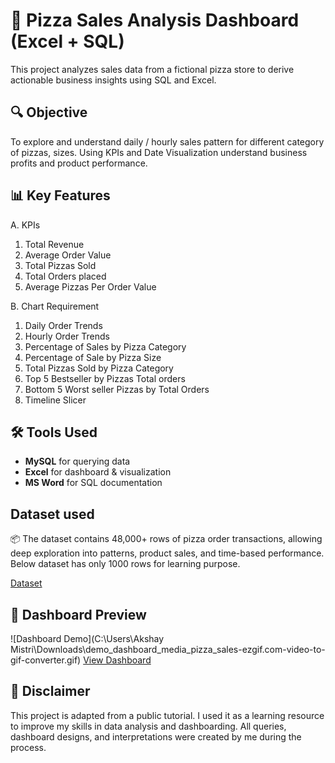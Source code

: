 # 🍕 Pizza Sales Analysis Dashboard (Excel + SQL)
This project analyzes sales data from a fictional pizza store to derive actionable business insights using SQL and Excel.

## 🔍 Objective
To explore and understand daily / hourly sales pattern for different category of pizzas, sizes. Using KPIs and Date Visualization understand business profits and product performance.

## 📊 Key Features
A. KPIs
1. Total Revenue
2. Average Order Value
3. Total Pizzas Sold
4. Total Orders placed
5. Average Pizzas Per Order Value

B. Chart Requirement
1.	Daily Order Trends
2.	Hourly Order Trends
3.	Percentage of Sales by Pizza Category
4.	Percentage of Sale by Pizza Size
5.	Total Pizzas Sold by Pizza Category
6.	Top 5 Bestseller by Pizzas Total orders 
7.	Bottom 5 Worst seller Pizzas by Total Orders
8.	Timeline Slicer

## 🛠 Tools Used

- **MySQL** for querying data
- **Excel** for dashboard & visualization
- **MS Word** for SQL documentation

## Dataset used
📦 The dataset contains 48,000+ rows of pizza order transactions, allowing deep exploration into patterns, product sales, and time-based performance.
Below dataset has only 1000 rows for learning purpose.

<a href="https://github.com/fromciviltodata/project-pizza-sales-kpi-dashboard/blob/main/project_pizza_sales_excel.xlsx">Dataset</a>

## 📸 Dashboard Preview
![Dashboard Demo](C:\Users\Akshay Mistri\Downloads\demo_dashboard_media_pizza_sales-ezgif.com-video-to-gif-converter.gif)
<a href="https://github.com/fromciviltodata/project-pizza-sales-kpi-dashboard/blob/main/dahsboard_image.JPG">View Dashboard</a>

## 📌 Disclaimer

This project is adapted from a public tutorial. I used it as a learning resource to improve my skills in data analysis and dashboarding. All queries, dashboard designs, and interpretations were created by me during the process.
